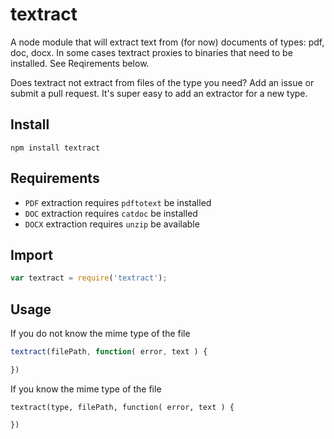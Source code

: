textract
========

A node module that will extract text from (for now) documents of types: pdf, doc, docx.  In some cases textract proxies to binaries that need to be installed.  See Reqirements below.

Does textract not extract from files of the type you need?  Add an issue or submit a pull request.  It's super easy to add an extractor for a new type.

## Install

```
npm install textract
```

## Requirements

* `PDF` extraction requires `pdftotext` be installed
* `DOC` extraction requires `catdoc` be installed
* `DOCX` extraction requires `unzip` be available

## Import

```javascript
var textract = require('textract');
```

## Usage

If you do not know the mime type of the file

```javascript
textract(filePath, function( error, text ) {

})
```

If you know the mime type of the file

```
textract(type, filePath, function( error, text ) {

})
```

